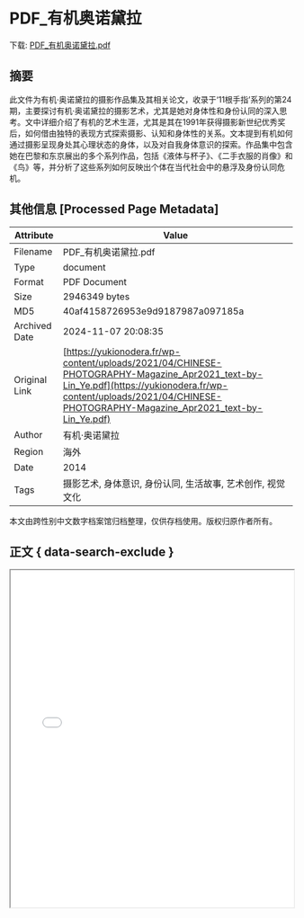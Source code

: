 # PDF_有机奥诺黛拉

<!-- tcd_download_link -->
下载: [PDF_有机奥诺黛拉.pdf](PDF_有机奥诺黛拉.pdf)
<!-- tcd_download_link_end -->

## 摘要

<!-- tcd_abstract -->
此文件为有机·奥诺黛拉的摄影作品集及其相关论文，收录于‘11根手指’系列的第24期，主要探讨有机·奥诺黛拉的摄影艺术，尤其是她对身体性和身份认同的深入思考。文中详细介绍了有机的艺术生涯，尤其是其在1991年获得摄影新世纪优秀奖后，如何借由独特的表现方式探索摄影、认知和身体性的关系。文本提到有机如何通过摄影呈现身处其心理状态的身体，以及对自我身体意识的探索。作品集中包含她在巴黎和东京展出的多个系列作品，包括《液体与杯子》、《二手衣服的肖像》和《鸟》等，并分析了这些系列如何反映出个体在当代社会中的悬浮及身份认同危机。

<!-- tcd_abstract_end -->

## 其他信息 [Processed Page Metadata]

| Attribute       | Value                                  |
|-----------------|----------------------------------------|
| Filename        | PDF_有机奥诺黛拉.pdf                             |
| Type            | document                                 |
| Format          | PDF Document                               |
| Size            | 2946349 bytes                           |
| MD5             | 40af4158726953e9d9187987a097185a                                  |
| Archived Date   | 2024-11-07 20:08:35                             |
| Original Link   | [https://yukionodera.fr/wp-content/uploads/2021/04/CHINESE-PHOTOGRAPHY-Magazine_Apr2021_text-by-Lin_Ye.pdf](https://yukionodera.fr/wp-content/uploads/2021/04/CHINESE-PHOTOGRAPHY-Magazine_Apr2021_text-by-Lin_Ye.pdf)                         |
| Author          | 有机·奥诺黛拉                               |
| Region          | 海外                               |
| Date            | 2014                                 |
| Tags            | 摄影艺术, 身体意识, 身份认同, 生活故事, 艺术创作, 视觉文化                                 |

本文由跨性别中文数字档案馆归档整理，仅供存档使用。版权归原作者所有。


## 正文 { data-search-exclude }

<!-- tcd_main_text -->
<iframe src="../PDF_有机奥诺黛拉.pdf" width="100%" height="600px">
    <p>无法显示PDF，请下载查看。</p>
</iframe>
<!-- tcd_main_text_end -->

